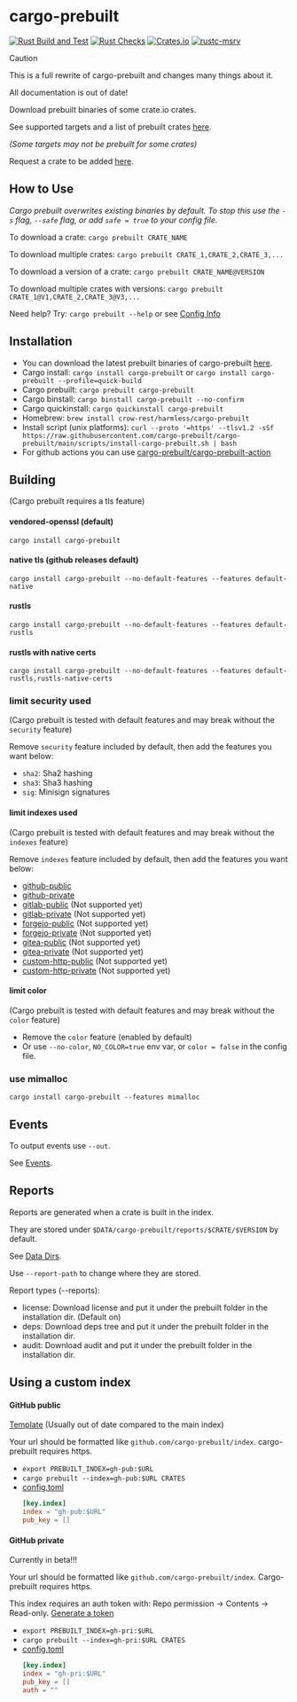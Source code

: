 # cargo-prebuilt

[![Rust Build and Test](https://github.com/cargo-prebuilt/cargo-prebuilt/actions/workflows/build.yml/badge.svg?event=push)](https://github.com/cargo-prebuilt/cargo-prebuilt/actions/workflows/build.yml)
[![Rust Checks](https://github.com/cargo-prebuilt/cargo-prebuilt/actions/workflows/checks.yml/badge.svg?event=push)](https://github.com/cargo-prebuilt/cargo-prebuilt/actions/workflows/checks.yml)
[![Crates.io](https://img.shields.io/crates/v/cargo-prebuilt)](https://crates.io/crates/cargo-prebuilt)
[![rustc-msrv](https://img.shields.io/badge/rustc-1.70%2B-blue?logo=rust)](https://www.rust-lang.org/tools/install)

> [!CAUTION]
> This is a full rewrite of cargo-prebuilt and changes many things about it.
>
> All documentation is out of date!

Download prebuilt binaries of some crate.io crates.

See supported targets and a list of prebuilt crates [here](https://github.com/cargo-prebuilt/index#readme).

*(Some targets may not be prebuilt for some crates)*

Request a crate to be added [here](https://github.com/cargo-prebuilt/index/issues/new?assignees=&labels=add-crate%2C+under-consideration&template=request-crate.md&title=).

## How to Use

*Cargo prebuilt overwrites existing binaries by default. To stop this use the ```-s``` flag, ```--safe``` flag, or add ```safe = true``` to your config file.*

To download a crate: ```cargo prebuilt CRATE_NAME```

To download multiple crates: ```cargo prebuilt CRATE_1,CRATE_2,CRATE_3,...```

To download a version of a crate: ```cargo prebuilt CRATE_NAME@VERSION```

To download multiple crates with versions: ```cargo prebuilt CRATE_1@V1,CRATE_2,CRATE_3@V3,...```

Need help? Try: ```cargo prebuilt --help``` or see [Config Info](docs/CONFIG.md)

## Installation

- You can download the latest prebuilt binaries of cargo-prebuilt [here](https://github.com/cargo-prebuilt/cargo-prebuilt/releases/latest).
- Cargo install: ```cargo install cargo-prebuilt``` or ```cargo install cargo-prebuilt --profile=quick-build```
- Cargo prebuilt: ```cargo prebuilt cargo-prebuilt```
- Cargo binstall: ```cargo binstall cargo-prebuilt --no-confirm```
- Cargo quickinstall: ```cargo quickinstall cargo-prebuilt```
- Homebrew: ```brew install crow-rest/harmless/cargo-prebuilt```
- Install script (unix platforms): ```curl --proto '=https' --tlsv1.2 -sSf https://raw.githubusercontent.com/cargo-prebuilt/cargo-prebuilt/main/scripts/install-cargo-prebuilt.sh | bash```
- For github actions you can use [cargo-prebuilt/cargo-prebuilt-action](https://github.com/cargo-prebuilt/cargo-prebuilt-action)

## Building

(Cargo prebuilt requires a tls feature)

#### vendored-openssl (default)
```cargo install cargo-prebuilt```

#### native tls (github releases default)
```cargo install cargo-prebuilt --no-default-features --features default-native```

#### rustls
```cargo install cargo-prebuilt --no-default-features --features default-rustls```

#### rustls with native certs
```cargo install cargo-prebuilt --no-default-features --features default-rustls,rustls-native-certs```

### limit security used
(Cargo prebuilt is tested with default features and may break without the ```security``` feature)

Remove ```security``` feature included by default, then add the features you want below:
- ```sha2```: Sha2 hashing
- ```sha3```: Sha3 hashing
- ```sig```: Minisign signatures

#### limit indexes used
(Cargo prebuilt is tested with default features and may break without the ```indexes``` feature)

Remove ```indexes``` feature included by default, then add the features you want below:
- [github-public](#github-public)
- [github-private](#github-private)
- [gitlab-public](#gitlab-public) (Not supported yet)
- [gitlab-private](#gitlab-private) (Not supported yet)
- [forgejo-public](#forgejo-public) (Not supported yet)
- [forgejo-private](#forgejo-private) (Not supported yet)
- [gitea-public](#gitea-public) (Not supported yet)
- [gitea-private](#gitea-private) (Not supported yet)
- [custom-http-public](#custom-http-private) (Not supported yet)
- [custom-http-private](#custom-http-private) (Not supported yet)

#### limit color
(Cargo prebuilt is tested with default features and may break without the ```color``` feature)

- Remove the ```color``` feature (enabled by default)
- Or use ```--no-color```, ```NO_COLOR=true``` env var, or ```color = false``` in the config file.

### use mimalloc
```cargo install cargo-prebuilt --features mimalloc```

## Events

To output events use ```--out```.

See [Events](docs/EVENTS.md).

## Reports

Reports are generated when a crate is built in the index.

They are stored under ```$DATA/cargo-prebuilt/reports/$CRATE/$VERSION``` by default.

See [Data Dirs](https://docs.rs/directories/5.0.1/directories/struct.ProjectDirs.html#method.data_dir).

Use ```--report-path``` to change where they are stored.

Report types (--reports):
- license: Download license and put it under the prebuilt folder in the installation dir. (Default on)
- deps: Download deps tree and put it under the prebuilt folder in the installation dir.
- audit: Download audit and put it under the prebuilt folder in the installation dir.

## Using a custom index

#### GitHub public

[Template](https://github.com/cargo-prebuilt/gh-pub-index) (Usually out of date compared to the main index)

Your url should be formatted like ```github.com/cargo-prebuilt/index```. cargo-prebuilt requires https.

- ```export PREBUILT_INDEX=gh-pub:$URL```
- ```cargo prebuilt --index=gh-pub:$URL CRATES```
- [config.toml](docs/CONFIG.md) 
    ```toml
    [key.index]
    index = "gh-pub:$URL"
    pub_key = []
    ```

#### GitHub private

Currently in beta!!!

Your url should be formatted like ```github.com/cargo-prebuilt/index```. Cargo-prebuilt requires https.

This index requires an auth token with: Repo permission -> Contents -> Read-only.
[Generate a token](https://github.com/settings/personal-access-tokens/new)

- ```export PREBUILT_INDEX=gh-pri:$URL```
- ```cargo prebuilt --index=gh-pri:$URL CRATES```
- [config.toml](docs/CONFIG.md)
    ```toml
    [key.index]
    index = "gh-pri:$URL"
    pub_key = []
    auth = ""
    ```
